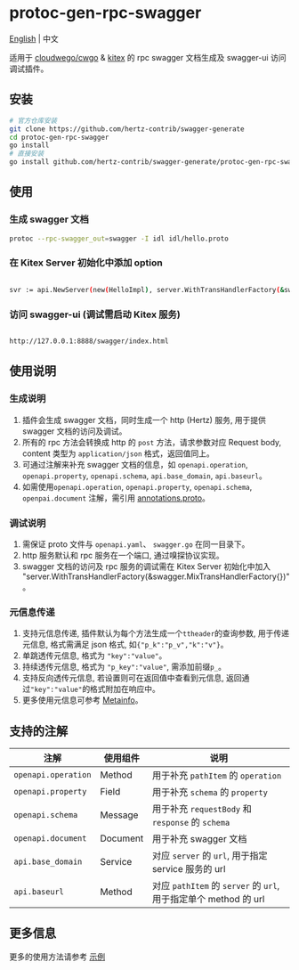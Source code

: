 # protoc-gen-rpc-swagger

[English](README.md) | 中文

适用于 [cloudwego/cwgo](https://github.com/cloudwego/cwgo) & [kitex](https://github.com/cloudwego/kitex) 的 rpc swagger 文档生成及 swagger-ui 访问调试插件。

## 安装

```sh
# 官方仓库安装
git clone https://github.com/hertz-contrib/swagger-generate
cd protoc-gen-rpc-swagger
go install
# 直接安装
go install github.com/hertz-contrib/swagger-generate/protoc-gen-rpc-swagger@latest
```

## 使用

### 生成 swagger 文档

```sh
protoc --rpc-swagger_out=swagger -I idl idl/hello.proto
```
### 在 Kitex Server 初始化中添加 option

```sh

svr := api.NewServer(new(HelloImpl), server.WithTransHandlerFactory(&swagger.MixTransHandlerFactory{}))

```

### 访问 swagger-ui (调试需启动 Kitex 服务)

```sh

http://127.0.0.1:8888/swagger/index.html
```

## 使用说明

### 生成说明
1. 插件会生成 swagger 文档，同时生成一个 http (Hertz) 服务, 用于提供 swagger 文档的访问及调试。 
2. 所有的 rpc 方法会转换成 http 的 `post` 方法，请求参数对应 Request body, content 类型为 `application/json` 格式，返回值同上。 
3. 可通过注解来补充 swagger 文档的信息，如 `openapi.operation`, `openapi.property`, `openapi.schema`, `api.base_domain`, `api.baseurl`。 
4. 如需使用`openapi.operation`, `openapi.property`, `openapi.schema`, `openpai.document` 注解，需引用 [annotations.proto](example/idl/openapi/annotations.proto)。

### 调试说明
1. 需保证 proto 文件与 `openapi.yaml`、 `swagger.go` 在同一目录下。
2. http 服务默认和 rpc 服务在一个端口, 通过嗅探协议实现。
3. swagger 文档的访问及 rpc 服务的调试需在 Kitex Server 初始化中加入 "server.WithTransHandlerFactory(&swagger.MixTransHandlerFactory{})"。

### 元信息传递
1. 支持元信息传递, 插件默认为每个方法生成一个`ttheader`的查询参数, 用于传递元信息, 格式需满足 json 格式, 如`{"p_k":"p_v","k":"v"}`。
2. 单跳透传元信息, 格式为 `"key":"value"`。
3. 持续透传元信息, 格式为 `"p_key":"value"`, 需添加前缀`p_`。
4. 支持反向透传元信息, 若设置则可在返回值中查看到元信息, 返回通过`"key":"value"`的格式附加在响应中。
5. 更多使用元信息可参考 [Metainfo](https://www.cloudwego.io/zh/docs/kitex/tutorials/advanced-feature/metainfo/)。

## 支持的注解

| 注解                  | 使用组件     | 说明                                                    |  
|---------------------|----------|-------------------------------------------------------|
| `openapi.operation` | Method   | 用于补充 `pathItem` 的 `operation`                         |
| `openapi.property`  | Field    | 用于补充 `schema` 的 `property`                            |
| `openapi.schema`    | Message  | 用于补充 `requestBody` 和 `response` 的 `schema`            |
| `openapi.document`  | Document | 用于补充 swagger 文档                                       |
| `api.base_domain`   | Service  | 对应 `server` 的 `url`, 用于指定 service 服务的 url             |
| `api.baseurl`       | Method   | 对应 `pathItem` 的 `server` 的 `url`, 用于指定单个 method 的 url |

## 更多信息

更多的使用方法请参考 [示例](example/idl/hello.proto)




